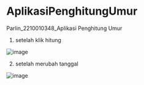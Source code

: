 # AplikasiPenghitungUmur

Parlin_2210010348_Aplikasi Penghitung Umur

1. setelah klik hitung

![image](https://github.com/user-attachments/assets/a2a3855b-06cd-4cd7-a185-50de516d4d90)

2. setelah merubah tanggal

![image](https://github.com/user-attachments/assets/8a93e00f-268e-4d44-a96d-51b62510a635)
